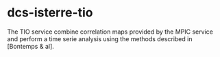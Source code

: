 dcs-isterre-tio
===============

The TIO service combine correlation maps provided by the MPIC service
and perform a time serie analysis using the methods described in 
[Bontemps & al].

